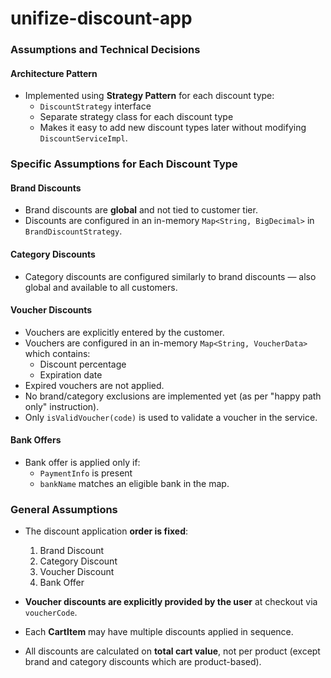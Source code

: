 # unifize-discount-app

### Assumptions and Technical Decisions

#### Architecture Pattern

- Implemented using **Strategy Pattern** for each discount type:
    - `DiscountStrategy` interface
    - Separate strategy class for each discount type
    - Makes it easy to add new discount types later without modifying `DiscountServiceImpl`.
 
### Specific Assumptions for Each Discount Type

#### Brand Discounts
- Brand discounts are **global** and not tied to customer tier.
- Discounts are configured in an in-memory `Map<String, BigDecimal>` in `BrandDiscountStrategy`.

#### Category Discounts
- Category discounts are configured similarly to brand discounts — also global and available to all customers.

#### Voucher Discounts
- Vouchers are explicitly entered by the customer.
- Vouchers are configured in an in-memory `Map<String, VoucherData>` which contains:
    - Discount percentage
    - Expiration date
- Expired vouchers are not applied.
- No brand/category exclusions are implemented yet (as per "happy path only" instruction).
- Only `isValidVoucher(code)` is used to validate a voucher in the service.

#### Bank Offers
- Bank offer is applied only if:
    - `PaymentInfo` is present
    - `bankName` matches an eligible bank in the map.
 
### General Assumptions
- The discount application **order is fixed**:
    1. Brand Discount
    2. Category Discount
    3. Voucher Discount
    4. Bank Offer
 
- **Voucher discounts are explicitly provided by the user** at checkout via `voucherCode`.

- Each **CartItem** may have multiple discounts applied in sequence.

- All discounts are calculated on **total cart value**, not per product (except brand and category discounts which are product-based).
